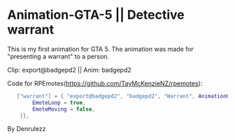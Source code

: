 # Animation-GTA-5 || Detective warrant

This is my first animation for GTA 5. The animation was made for "presenting a warrant" to a person.

Clip: export@badgepd2 || Anim: badgepd2

Code for RPEmotes(https://github.com/TayMcKenzieNZ/rpemotes):
```lua
   ["warrant"] = { "export@badgepd2", "badgepd2", "Warrant", AnimationOptions= {
        EmoteLoop = true,
        EmoteMoving = false,
    }},

```


By Denrulezz
